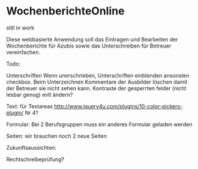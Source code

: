 WochenberichteOnline
====================

still in work

Diese webbasierte Anwendung soll das Eintragen und Bearbeiten der Wochenberichte für Azubis sowie das Unterschreiben
für Betreuer vereinfachen.


Todo:

Unterschriften
Wenn unerschrieben, Unterschriften einblenden ansonsten checkbox.
Beim Unterzeichnen Kommentare der Ausbilder löschen damit der Betreuer sie nicht sehen kann.
Kontraste der gesperrten felder (nicht lesbar genug) evtl ändern?


Text:
für Textareas
http://www.jquery4u.com/plugins/10-color-pickers-plugin/
Nr 4?


Formular:
Bei 2 Berufsgruppen muss ein anderes Formular geladen werden


Seiten:
wir brauchen noch 2 neue Seiten


Zukunftsaussichten:

Rechtschreibeprüfung?





